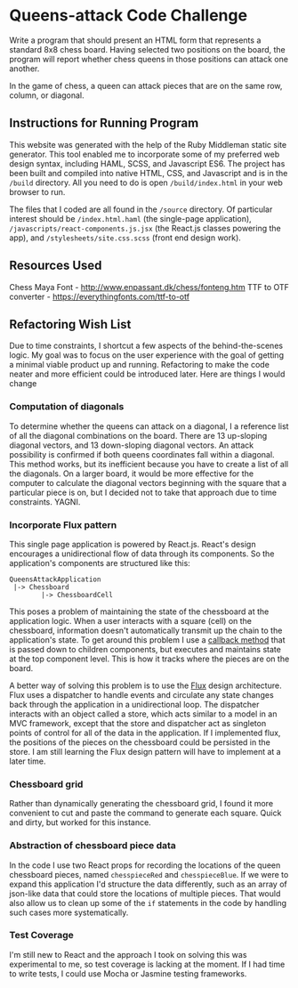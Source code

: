 # Queens-attack Code Challenge

Write a program that should present an HTML form that represents a standard 8x8 chess board.  Having 
selected two positions on the board, the program will report whether chess queens in those positions can
attack one another.

In the game of chess, a queen can attack pieces that are on the same
row, column, or diagonal.

## Instructions for Running Program

This website was generated with the help of the Ruby Middleman static site generator. This tool enabled me
to incorporate some of my preferred web design syntax, including HAML, SCSS, and Javascript ES6. The project
has been built and compiled into native HTML, CSS, and Javascript and is in the `/build` directory. All you need
to do is open `/build/index.html` in your web browser to run.

The files that I coded are all found in the `/source` directory. Of particular interest should be
`/index.html.haml` (the single-page application), `/javascripts/react-components.js.jsx` (the React.js
classes powering the app), and `/stylesheets/site.css.scss` (front end design work).

## Resources Used

Chess Maya Font - http://www.enpassant.dk/chess/fonteng.htm
TTF to OTF converter - https://everythingfonts.com/ttf-to-otf

## Refactoring Wish List

Due to time constraints, I shortcut a few aspects of the behind-the-scenes logic. My goal was to focus on the
user experience with the goal of getting a minimal viable product up and running. Refactoring to make the
code neater and more efficient could be introduced later. Here are things I would change 

### Computation of diagonals

To determine whether the queens can attack on a diagonal, I a reference list of all the diagonal
combinations on the board. There are 13 up-sloping diagonal vectors, and 13 down-sloping diagonal 
vectors. An attack possibility is confirmed if both queens coordinates fall within a diagonal. 
This method works, but its inefficient because you have to create a list of all the diagonals. On a larger
board, it would be more effective for the computer to calculate the diagonal vectors beginning with the
square that a particular piece is on, but I decided not to take that approach due to time constraints. YAGNI.

### Incorporate Flux pattern

This single page application is powered by React.js. React's design encourages a unidirectional flow of
data through its components. So the application's components are structured like this:
  
```
QueensAttackApplication 
 |-> Chessboard 
        |-> ChessboardCell
```
  
This poses a problem of maintaining the state of the chessboard at the application logic. When a user 
interacts with a square (cell) on the chessboard, information doesn't automatically transmit up the chain 
to the application's state. To get around this problem I use a 
[callback method](https://facebook.github.io/react/docs/tutorial.html#callbacks-as-props)
that is passed down to children components, but executes and maintains state at the top component level. This 
is how it tracks where the pieces are on the board.

A better way of solving this problem is to use the [Flux](https://facebook.github.io/flux/) design
architecture. Flux uses a dispatcher to handle events and circulate any state changes back through
the application in a unidirectional loop. The dispatcher interacts with an object called a store, which acts 
similar to a model in an MVC framework, except that the store and dispatcher act as singleton points of control
for all of the data in the application. If I implemented flux, the positions of the pieces on the chessboard
could be persisted in the store. I am still learning the Flux design pattern will have to implement at a 
later time.

### Chessboard grid

Rather than dynamically generating the chessboard grid, I found it more convenient to cut and paste
the command to generate each square. Quick and dirty, but worked for this instance.

### Abstraction of chessboard piece data

In the code I use two React props for recording the locations of the queen chessboard pieces, named 
`chesspieceRed` and `chesspieceBlue`. If we were to expand this application I'd structure the data differently,
such as an array of json-like data that could store the locations of multiple pieces. That would also
allow us to clean up some of the `if` statements in the code by handling such cases more systematically.

### Test Coverage

I'm still new to React and the approach I took on solving this was experimental to me, so test coverage is 
lacking at the moment. If I had time to write tests, I could use Mocha or Jasmine testing frameworks.